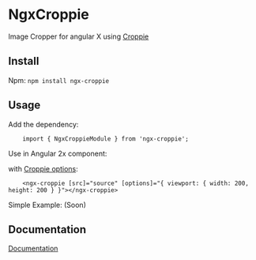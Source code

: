 # NgxCroppie

Image Cropper for angular X using [Croppie](https://github.com/Foliotek/Croppie)

## Install

Npm: `npm install ngx-croppie`


## Usage

Add the dependency:

```
    import { NgxCroppieModule } from 'ngx-croppie';

```

Use in Angular 2x component:

with [Croppie options](http://foliotek.github.io/Croppie/#documentation): 

```
    <ngx-croppie [src]="source" [options]="{ viewport: { width: 200, height: 200 } }"></ngx-croppie>
```

Simple Example: (Soon)

## Documentation
[Documentation](http://foliotek.github.io/Croppie#documentation)